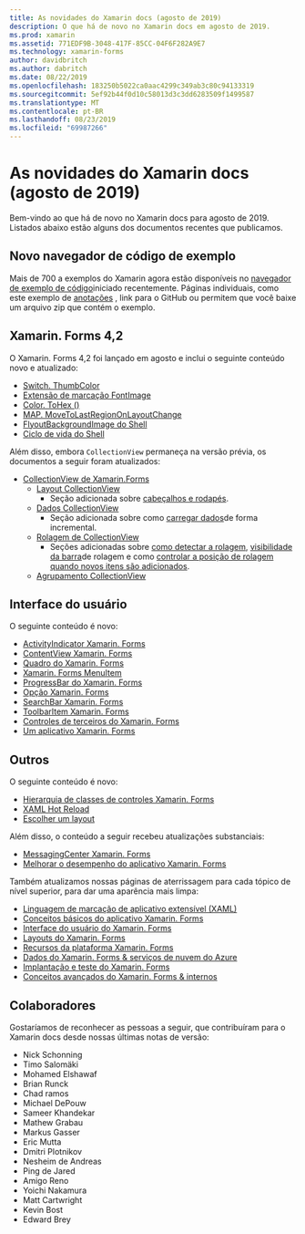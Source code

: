 ```yaml
---
title: As novidades do Xamarin docs (agosto de 2019)
description: O que há de novo no Xamarin docs em agosto de 2019.
ms.prod: xamarin
ms.assetid: 771EDF9B-3048-417F-85CC-04F6F282A9E7
ms.technology: xamarin-forms
author: davidbritch
ms.author: dabritch
ms.date: 08/22/2019
ms.openlocfilehash: 183250b5022ca0aac4299c349ab3c80c94133319
ms.sourcegitcommit: 5ef92b44f0d10c58013d3c3dd6283509f1499587
ms.translationtype: MT
ms.contentlocale: pt-BR
ms.lasthandoff: 08/23/2019
ms.locfileid: "69987266"
---
```

# <a name="xamarin-docs-whats-new-august-2019"></a>As novidades do Xamarin docs (agosto de 2019)

Bem-vindo ao que há de novo no Xamarin docs para agosto de 2019. Listados abaixo estão alguns dos documentos recentes que publicamos.

## <a name="new-sample-code-browser"></a>Novo navegador de código de exemplo

Mais de 700 a exemplos do Xamarin agora estão disponíveis no [navegador de exemplo de código](https://docs.microsoft.com/samples/browse/?products=xamarin)iniciado recentemente. Páginas individuais, como este exemplo de [anotações](https://docs.microsoft.com/samples/xamarin/xamarin-forms-samples/getstarted-notes-singlepage/) , link para o GitHub ou permitem que você baixe um arquivo zip que contém o exemplo.

## <a name="xamarinforms-42"></a>Xamarin. Forms 4,2

O Xamarin. Forms 4,2 foi lançado em agosto e inclui o seguinte conteúdo novo e atualizado:

- [Switch. ThumbColor](~/xamarin-forms/user-interface/switch.md#switch-appearance)
- [Extensão de marcação FontImage](~/xamarin-forms/xaml/markup-extensions/consuming.md#fontimage-markup-extension)
- [Color. ToHex ()](~/xamarin-forms/user-interface/colors.md#additional-methods)
- [MAP. MoveToLastRegionOnLayoutChange](~/xamarin-forms/user-interface/map.md#map-region-and-mapspan)
- [FlyoutBackgroundImage do Shell](~/xamarin-forms/app-fundamentals/shell/flyout.md#flyout-background-image)
- [Ciclo de vida do Shell](~/xamarin-forms/app-fundamentals/shell/lifecycle.md)

Além disso, embora `CollectionView` permaneça na versão prévia, os documentos a seguir foram atualizados:

- [CollectionView de Xamarin.Forms](~/xamarin-forms/user-interface/collectionview/index.md)
  - [Layout CollectionView](~/xamarin-forms/user-interface/collectionview/layout.md)
    - Seção adicionada sobre [cabeçalhos e rodapés](~/xamarin-forms/user-interface/collectionview/layout.md#headers-and-footers).
  - [Dados CollectionView](~/xamarin-forms/user-interface/collectionview/populate-data.md)
    - Seção adicionada sobre como [carregar dados](~/xamarin-forms/user-interface/collectionview/populate-data.md#load-data-incrementally)de forma incremental.
  - [Rolagem de CollectionView](~/xamarin-forms/user-interface/collectionview/scrolling.md)
    - Seções adicionadas sobre [como detectar a rolagem](~/xamarin-forms/user-interface/collectionview/scrolling.md#detect-scrolling), [visibilidade da barra](~/xamarin-forms/user-interface/collectionview/scrolling.md#scroll-bar-visibility)de rolagem e como [controlar a posição de rolagem quando novos itens são adicionados](~/xamarin-forms/user-interface/collectionview/scrolling.md#control-scroll-position-when-new-items-are-added).
  - [Agrupamento CollectionView](~/xamarin-forms/user-interface/collectionview/grouping.md)

## <a name="user-interface"></a>Interface do usuário

O seguinte conteúdo é novo:

- [ActivityIndicator Xamarin. Forms](~/xamarin-forms/user-interface/activityindicator.md)
- [ContentView Xamarin. Forms](~/xamarin-forms/user-interface/layouts/contentview.md)
- [Quadro do Xamarin. Forms](~/xamarin-forms/user-interface/layouts/frame.md)
- [Xamarin. Forms MenuItem](~/xamarin-forms/user-interface/menuitem.md)
- [ProgressBar do Xamarin. Forms](~/xamarin-forms/user-interface/progressbar.md)
- [Opção Xamarin. Forms](~/xamarin-forms/user-interface/switch.md)
- [SearchBar Xamarin. Forms](~/xamarin-forms/user-interface/searchbar.md)
- [ToolbarItem Xamarin. Forms](~/xamarin-forms/user-interface/toolbaritem.md)
- [Controles de terceiros do Xamarin. Forms](~/xamarin-forms/user-interface/controls/thirdparty.md)
- [Um aplicativo Xamarin. Forms](~/xamarin-forms/user-interface/theming.md)

## <a name="other"></a>Outros

O seguinte conteúdo é novo:

- [Hierarquia de classes de controles Xamarin. Forms](~/xamarin-forms/internals/class-hierarchy.md)
- [XAML Hot Reload](~/xamarin-forms/xaml/hot-reload.md)
- [Escolher um layout](~/xamarin-forms/user-interface/layouts/choose-layout.md)

Além disso, o conteúdo a seguir recebeu atualizações substanciais:

- [MessagingCenter Xamarin. Forms](~/xamarin-forms/app-fundamentals/messaging-center.md)
- [Melhorar o desempenho do aplicativo Xamarin. Forms](~/xamarin-forms/deploy-test/performance.md)

Também atualizamos nossas páginas de aterrissagem para cada tópico de nível superior, para dar uma aparência mais limpa:

- [Linguagem de marcação de aplicativo extensível (XAML)](~/xamarin-forms/xaml/index.yml)
- [Conceitos básicos do aplicativo Xamarin. Forms](~/xamarin-forms/app-fundamentals/index.yml)
- [Interface do usuário do Xamarin. Forms](~/xamarin-forms/user-interface/index.yml)
- [Layouts do Xamarin. Forms](~/xamarin-forms/user-interface/layouts/index.yml)
- [Recursos da plataforma Xamarin. Forms](~/xamarin-forms/platform/index.yml)
- [Dados do Xamarin. Forms & serviços de nuvem do Azure](~/xamarin-forms/data-cloud/index.yml)
- [Implantação e teste do Xamarin. Forms](~/xamarin-forms/deploy-test/index.yml)
- [Conceitos avançados do Xamarin. Forms & internos](~/xamarin-forms/internals/index.yml)

## <a name="contributors"></a>Colaboradores

Gostaríamos de reconhecer as pessoas a seguir, que contribuíram para o Xamarin docs desde nossas últimas notas de versão:

- Nick Schonning
- Timo Salomäki
- Mohamed Elshawaf
- Brian Runck
- Chad ramos
- Michael DePouw
- Sameer Khandekar
- Mathew Grabau
- Markus Gasser
- Eric Mutta
- Dmitri Plotnikov
- Nesheim de Andreas
- Ping de Jared
- Amigo Reno
- Yoichi Nakamura
- Matt Cartwright
- Kevin Bost
- Edward Brey
